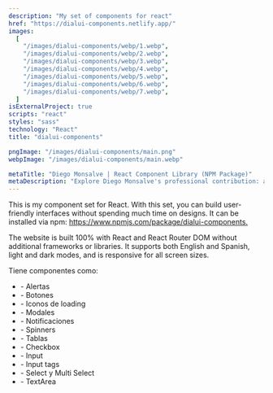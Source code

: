 ```yaml
---
description: "My set of components for react"
href: "https://dialui-components.netlify.app/"
images:
  [
    "/images/dialui-components/webp/1.webp",
    "/images/dialui-components/webp/2.webp",
    "/images/dialui-components/webp/3.webp",
    "/images/dialui-components/webp/4.webp",
    "/images/dialui-components/webp/5.webp",
    "/images/dialui-components/webp/6.webp",
    "/images/dialui-components/webp/7.webp",
  ]
isExternalProject: true
scripts: "react"
styles: "sass"
technology: "React"
title: "dialui-components"

pngImage: "/images/dialui-components/main.png"
webpImage: "/images/dialui-components/main.webp"

metaTitle: "Diego Monsalve | React Component Library (NPM Package)"
metaDescription: "Explore Diego Monsalve's professional contribution: a versatile library of React components designed for ease of use and consistent UI, installable via npm."
---
```


<p class="leading-7 my-4"> This is my component set for React. With this set, you can build user-friendly interfaces without spending much time on designs. It can be installed via npm: <a class="text-blue-500 dark:text-green-700" href="https://www.npmjs.com/package/dialui-components" > https://www.npmjs.com/package/dialui-components.</a></p>

<p class="leading-7 my-4">The website is built 100% with React and React Router DOM without additional frameworks or libraries. It supports both English and Spanish, light and dark modes, and is responsive for all screen sizes.</p>

Tiene componentes como:

<ul class="px-4" >
  <li> - Alertas</li> 
  <li> - Botones</li> 
  <li> - Iconos de loading</li>  
  <li> - Modales</li> 
  <li> - Notificaciones</li> 
  <li> - Spinners</li> 
  <li> - Tablas</li> 
  <li> - Checkbox</li> 
  <li> - Input</li> 
  <li> - Input tags</li>  
  <li> - Select y Multi Select</li>  
  <li> - TextArea</li> 
</ul>
